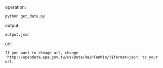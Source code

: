 operation:

	python get_data.py

output:

	output.json

url:

	If you want to chnage url, change 'http://opendata.epa.gov.tw/ws/Data/RainTenMin/?$format=json' to your url.
